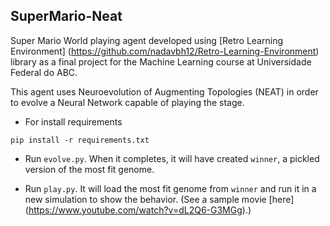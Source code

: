 ## SuperMario-Neat ##

Super Mario World playing agent developed using [Retro Learning Environment] (https://github.com/nadavbh12/Retro-Learning-Environment) library as a final project for the Machine Learning course at Universidade Federal do ABC.

This agent uses Neuroevolution of Augmenting Topologies (NEAT) in order to evolve a Neural Network capable of playing the stage.

* For install requirements
```
pip install -r requirements.txt
```

* Run `evolve.py`. When it completes, it will have created `winner`, a pickled version of the most fit genome.

* Run `play.py`. It will load the most fit genome from `winner` and run it in a new simulation to show the behavior. (See a sample movie [here] (https://www.youtube.com/watch?v=dL2Q6-G3MGg).)